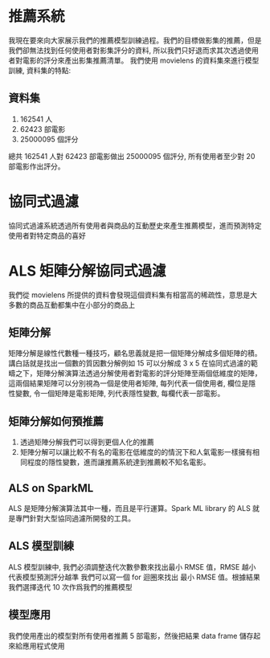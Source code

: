 # 推薦系統
我現在要來向大家展示我們的推薦模型訓練過程。我們的目標做影集的推薦，但是我們卻無法找到任何使用者對影集評分的資料, 所以我們只好退而求其次透過使用者對電影的評分來產出影集推薦清單。
我們使用 movielens 的資料集來進行模型訓練, 資料集的特點:

## 資料集
1. 162541 人
2. 62423 部電影
3. 25000095 個評分

總共 162541 人對 62423 部電影做出 25000095 個評分, 所有使用者至少對 20 部電影作出評分。

# 協同式過濾
協同式過濾系統透過所有使用者與商品的互動歷史來產生推薦模型，進而預測特定使用者對特定商品的喜好

# ALS 矩陣分解協同式過濾
我們從 movielens 所提供的資料會發現這個資料集有相當高的稀疏性，意思是大多數的商品互動都集中在小部分的商品上

## 矩陣分解
矩陣分解是線性代數種一種技巧，顧名思義就是把一個矩陣分解成多個矩陣的積。講白話就是找出一個數的質因數分解例如 15 可以分解成 3 x 5
在協同式過濾的範疇之下，矩陣分解演算法透過分解使用者對電影的評分矩陣至兩個低維度的矩陣， 這兩個結果矩陣可以分別視為一個是使用者矩陣, 每列代表一個使用者, 欄位是隱性變數, 令一個矩陣是電影矩陣, 列代表隱性變數, 每欄代表一部電影。

## 矩陣分解如何預推薦

1. 透過矩陣分解我們可以得到更個人化的推薦
2. 矩陣分解可以讓比較不有名的電影在低維度的的情況下和人氣電影一樣擁有相同程度的隱性變數，進而讓推薦系統達到推薦較不知名電影。

## ALS on SparkML
ALS 是矩陣分解演算法其中一種，而且是平行運算。Spark ML library 的 ALS 就是專門針對大型協同過濾所開發的工具。

## ALS 模型訓練
ALS 模型訓練中, 我們必須調整迭代次數參數來找出最小 RMSE 值，RMSE 越小代表模型預測評分越準
我們可以寫一個 for 迴圈來找出 最小 RMSE 值。根據結果我們選擇迭代 10 次作爲我們的推薦模型



## 模型應用
我們使用產出的模型對所有使用者推薦 5 部電影，然後把結果 data frame 儲存起來給應用程式使用
